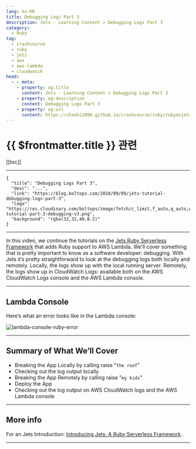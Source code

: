 ```yaml
---
lang: ko-KR
title: Debugging Logs Part 3
description: Jets - Learning Content > Debugging Logs Part 3
category:
  - Ruby
tag:
  - crashcourse
  - ruby
  - jets
  - aws
  - aws-lambda
  - cloudwatch
head:
  - - meta:
    - property: og:title
      content: Jets - Learning Content > Debugging Logs Part 3
    - property: og:description
      content: Debugging Logs Part 3
    - property: og:url
      content: https://chanhi2000.github.io/crashcourse/ruby/rubyonjets-learning-content/20180909-jets-tutorial-debugging-logs-part-3.html
---
```


# {{ $frontmatter.title }} 관련

[[toc]]

---

```component VPCard
{
  "title": "Debugging Logs Part 3",
  "desc": "...",
  "link": "https://blog.boltops.com/2018/09/09/jets-tutorial-debugging-logs-part-3",
  "logo": "https://res.cloudinary.com/boltops/image/fetch/c_limit,f_auto,q_auto,w_637/https://blog.boltops.com/img/posts/2018/09/jets-tutorial-part-3-debugging-v3.png",
  "background": "rgba(32,32,40,0.2)"
}
```

---

<VidStack src="youtube/yTSCwFSAPmw" />

In this video, we continue the tutorials on the [Jets Ruby Serverless Framework](http://rubyonjets.com/) that adds Ruby support to AWS Lambda. We’ll cover something that is pretty important to know as a software developer: debugging. With Jets it’s pretty straightforward to look at the debugging logs both locally and remotely. Locally, the logs show up with the local running server. Remotely, the logs show up in CloudWatch Logs: available both on the AWS CloudWatch Logs console and the AWS Lambda console.

---

## Lambda Console

Here’s what an error looks like in the Lambda console:

![lambda-console-ruby-error](https://blog.boltops.com/img/posts/2018/09/lambda-console-ruby-error.png)

---

## Summary of What We’ll Cover

- Breaking the App Locally by calling raise "`the roof`"
- Checking out the log output locally
- Breaking the App Remotely by calling raise "`my kids`"
- Deploy the App
- Checking out the log output on AWS CloudWatch logs and the AWS Lambda console

---

## More info

For an Jets Introduction: [Introducing Jets: A Ruby Serverless Framework](https://blog.boltops.com/2018/08/18/introducing-jets-a-ruby-serverless-framework/).

---

<TagLinks />